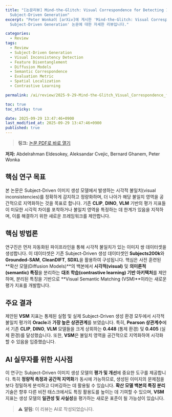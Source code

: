 ```yaml
---
title: "[논문리뷰] Mind-the-Glitch: Visual Correspondence for Detecting Inconsistencies in
  Subject-Driven Generation"
excerpt: "Peter Wonka이 [arXiv]에 게시한 'Mind-the-Glitch: Visual Correspondence for Detecting Inconsistencies in
  Subject-Driven Generation' 논문에 대한 자세한 리뷰입니다."

categories:
  - Review
tags:
  - Review
  - Subject-Driven Generation
  - Visual Inconsistency Detection
  - Feature Disentanglement
  - Diffusion Models
  - Semantic Correspondence
  - Evaluation Metric
  - Spatial Localization
  - Contrastive Learning

permalink: /ai/review/2025-9-29-Mind-the-Glitch_Visual_Correspondence_for_Detecting_Inconsistencies_in_Subject-Driven_Generation/

toc: true
toc_sticky: true

date: 2025-09-29 13:47:46+0900
last_modified_at: 2025-09-29 13:47:46+0900
published: true
---
```

> **링크:** [논문 PDF로 바로 열기](https://arxiv.org/abs/2509.21989)

**저자:** Abdelrahman Eldesokey, Aleksandar Cvejic, Bernard Ghanem, Peter Wonka



## 핵심 연구 목표
본 논문은 Subject-Driven 이미지 생성 모델에서 발생하는 시각적 불일치(visual inconsistencies)를 정확하게 감지하고 정량화하며, 더 나아가 해당 불일치 영역을 공간적으로 지역화하는 것을 목표로 합니다. 기존 **CLIP**, **DINO**, **VLM** 기반의 평가 지표들이 미묘한 시각적 차이를 포착하거나 불일치 영역을 특정하는 데 한계가 있음을 지적하며, 이를 해결하기 위한 새로운 프레임워크를 제안합니다.

## 핵심 방법론
연구진은 먼저 자동화된 파이프라인을 통해 시각적 불일치가 있는 이미지 쌍 데이터셋을 생성합니다. 이 데이터셋은 기존 Subject-Driven 생성 데이터셋인 **Subjects200k**와 **Grounded-SAM**, **CleanDIFT**, **SDXL**을 활용하여 구성됩니다. 핵심은 사전 훈련된 **확산 모델(Diffusion Models)**의 백본에서 **시각적(visual)** 및 **의미론적(semantic) 특징**을 분리하는 **대조 학습(contrastive learning) 기반 아키텍처**를 제안하며, 분리된 특징을 기반으로 **Visual Semantic Matching (VSM)**이라는 새로운 평가 지표를 개발합니다.

## 주요 결과
제안된 **VSM** 지표는 통제된 실험 및 실제 Subject-Driven 생성 환경 모두에서 시각적 불일치 평가의 **Oracle**과 **가장 높은 상관관계**를 보였습니다. 특히, **Pearson 상관계수**에서 기존 **CLIP**, **DINO**, **VLM** 모델들을 크게 상회하는 **0.448** (통제 환경) 및 **0.405** (실제 환경)를 달성했습니다. 또한, **VSM**은 불일치 영역을 공간적으로 지역화하여 시각화할 수 있음을 입증했습니다.

## AI 실무자를 위한 시사점
이 연구는 Subject-Driven 이미지 생성 모델의 **평가 및 개선**에 중요한 도구를 제공합니다. 특히 **정량적 측정과 공간적 지역화**가 동시에 가능하므로, 생성된 이미지의 문제점을 보다 정밀하게 분석하고 디버깅하는 데 활용될 수 있습니다. **확산 모델 백본의 특징 분리** 기술은 향후 다른 비전 태스크에서도 특징 활용도를 높이는 데 기여할 수 있으며, **VSM** 지표는 생성 모델의 **일관성 및 사실성**을 평가하는 새로운 표준이 될 가능성이 있습니다.

> ⚠️ **알림:** 이 리뷰는 AI로 작성되었습니다.